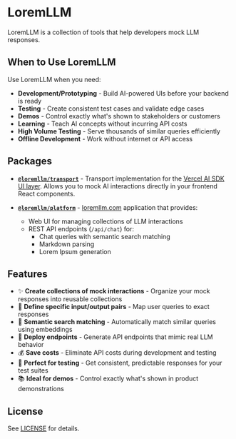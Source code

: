 # LoremLLM

LoremLLM is a collection of tools that help developers mock LLM responses.

## When to Use LoremLLM

Use LoremLLM when you need:

- **Development/Prototyping** - Build AI-powered UIs before your backend is ready
- **Testing** - Create consistent test cases and validate edge cases
- **Demos** - Control exactly what's shown to stakeholders or customers
- **Learning** - Teach AI concepts without incurring API costs
- **High Volume Testing** - Serve thousands of similar queries efficiently
- **Offline Development** - Work without internet or API access

## Packages

- [**`@loremllm/transport`**](./packages/transport/README.md) - Transport implementation for the [Vercel AI SDK UI layer](https://v6.ai-sdk.dev/docs/ai-sdk-ui/transport). Allows you to mock AI interactions directly in your frontend React components.

- [**`@loremllm/platform`**](./apps/nextjs/README.md) - [loremllm.com](https://loremllm.com) application that provides:
  - Web UI for managing collections of LLM interactions
  - REST API endpoints (`/api/chat`) for:
    - Chat queries with semantic search matching
    - Markdown parsing
    - Lorem Ipsum generation

## Features

- ✨ **Create collections of mock interactions** - Organize your mock responses into reusable collections
- 🎯 **Define specific input/output pairs** - Map user queries to exact responses
- 🔄 **Semantic search matching** - Automatically match similar queries using embeddings
- 🚀 **Deploy endpoints** - Generate API endpoints that mimic real LLM behavior
- 💰 **Save costs** - Eliminate API costs during development and testing
- 🧪 **Perfect for testing** - Get consistent, predictable responses for your test suites
- 📚 **Ideal for demos** - Control exactly what's shown in product demonstrations

## License

See [LICENSE](./LICENSE) for details.

